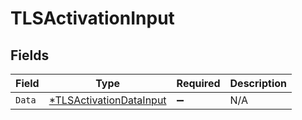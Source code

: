 # TLSActivationInput


## Fields

| Field                                                                    | Type                                                                     | Required                                                                 | Description                                                              |
| ------------------------------------------------------------------------ | ------------------------------------------------------------------------ | ------------------------------------------------------------------------ | ------------------------------------------------------------------------ |
| `Data`                                                                   | [*TLSActivationDataInput](../../models/shared/tlsactivationdatainput.md) | :heavy_minus_sign:                                                       | N/A                                                                      |